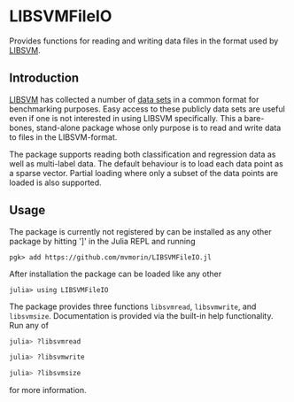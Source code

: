 # LIBSVMFileIO

Provides functions for reading and writing data files in the format used by
[LIBSVM](https://www.csie.ntu.edu.tw/~cjlin/libsvm/).


## Introduction
[LIBSVM](https://www.csie.ntu.edu.tw/~cjlin/libsvm/) has collected a number of
[data sets](https://www.csie.ntu.edu.tw/~cjlin/libsvmtools/datasets/) in a
common format for benchmarking purposes. Easy access to these publicly data sets
are useful even if one is not interested in using LIBSVM specifically. This a
bare-bones, stand-alone package whose only purpose is to read and write data to
files in the LIBSVM-format.

The package supports reading both classification and regression data as well as
multi-label data. The default behaviour is to load each data point as a sparse
vector. Partial loading where only a subset of the data points are loaded is
also supported.

## Usage
The package is currently not registered by can be installed as any other package
by hitting ']' in the Julia REPL and running
```julia-repl
pgk> add https://github.com/mvmorin/LIBSVMFileIO.jl
```

After installation the package can be loaded like any other
```julia-repl
julia> using LIBSVMFileIO
```

The package provides three functions `libsvmread`, `libsvmwrite`, and
`libsvmsize`. Documentation is provided via the built-in help functionality. Run
any of
```julia
julia> ?libsvmread

julia> ?libsvmwrite

julia> ?libsvmsize
```
for more information.
